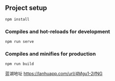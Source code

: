 

## Project setup
```
npm install
```

### Compiles and hot-reloads for development
```
npm run serve
```

### Compiles and minifies for production
```
npm run build
```
蓝湖地址
https://lanhuapp.com/url/4Mgu1-2jfNG